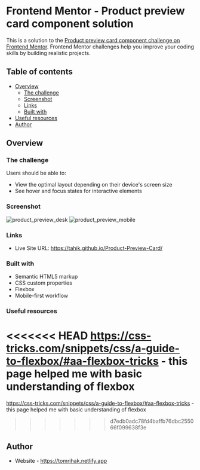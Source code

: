 # Frontend Mentor - Product preview card component solution

This is a solution to the [Product preview card component challenge on Frontend Mentor](https://www.frontendmentor.io/challenges/product-preview-card-component-GO7UmttRfa). Frontend Mentor challenges help you improve your coding skills by building realistic projects.

## Table of contents

- [Overview](#overview)
  - [The challenge](#the-challenge)
  - [Screenshot](#screenshot)
  - [Links](#links)
  - [Built with](#built-with)
- [Useful resources](#useful-resources)
- [Author](#author)

## Overview

### The challenge

Users should be able to:

- View the optimal layout depending on their device's screen size
- See hover and focus states for interactive elements

### Screenshot

![product_preview_desk](https://user-images.githubusercontent.com/88402992/177294892-fb6b12db-3f52-4bf2-9e0b-c97237a1d5f7.jpg)
![product_preview_mobile](https://user-images.githubusercontent.com/88402992/177294894-d1608c2d-6ed8-4106-9dab-67f675d98e85.jpg)

### Links

- Live Site URL: https://tahik.github.io/Product-Preview-Card/

### Built with

- Semantic HTML5 markup
- CSS custom properties
- Flexbox
- Mobile-first workflow

### Useful resources

<<<<<<< HEAD
https://css-tricks.com/snippets/css/a-guide-to-flexbox/#aa-flexbox-tricks - this page helped me with basic understanding of flexbox
=======
https://css-tricks.com/snippets/css/a-guide-to-flexbox/#aa-flexbox-tricks - this page helped me with basic understanding of flexbox

> > > > > > > d7edb0adc78fd4baffb76dbc255066f099638f3e

## Author

- Website - https://tomrihak.netlify.app

